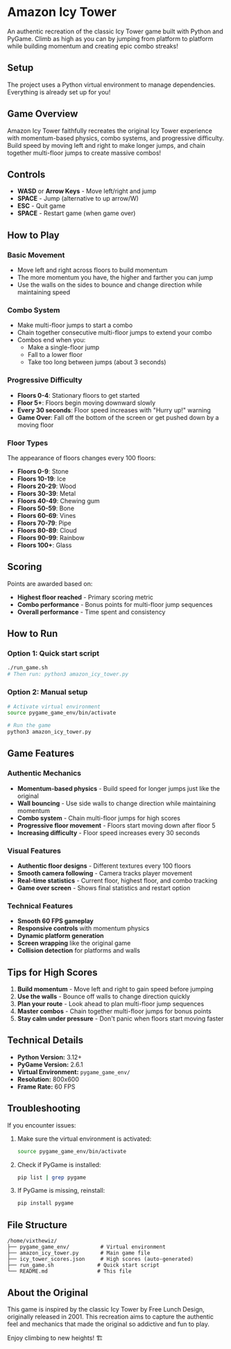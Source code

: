 # Amazon Icy Tower

An authentic recreation of the classic Icy Tower game built with Python and PyGame. Climb as high as you can by jumping from platform to platform while building momentum and creating epic combo streaks!

## Setup

The project uses a Python virtual environment to manage dependencies. Everything is already set up for you!

## Game Overview

Amazon Icy Tower faithfully recreates the original Icy Tower experience with momentum-based physics, combo systems, and progressive difficulty. Build speed by moving left and right to make longer jumps, and chain together multi-floor jumps to create massive combos!

## Controls

- **WASD** or **Arrow Keys** - Move left/right and jump
- **SPACE** - Jump (alternative to up arrow/W)
- **ESC** - Quit game
- **SPACE** - Restart game (when game over)

## How to Play

### Basic Movement
- Move left and right across floors to build momentum
- The more momentum you have, the higher and farther you can jump
- Use the walls on the sides to bounce and change direction while maintaining speed

### Combo System
- Make multi-floor jumps to start a combo
- Chain together consecutive multi-floor jumps to extend your combo
- Combos end when you:
  - Make a single-floor jump
  - Fall to a lower floor
  - Take too long between jumps (about 3 seconds)

### Progressive Difficulty
- **Floors 0-4**: Stationary floors to get started
- **Floor 5+**: Floors begin moving downward slowly
- **Every 30 seconds**: Floor speed increases with "Hurry up!" warning
- **Game Over**: Fall off the bottom of the screen or get pushed down by a moving floor

### Floor Types
The appearance of floors changes every 100 floors:
- **Floors 0-9**: Stone
- **Floors 10-19**: Ice
- **Floors 20-29**: Wood
- **Floors 30-39**: Metal
- **Floors 40-49**: Chewing gum
- **Floors 50-59**: Bone
- **Floors 60-69**: Vines
- **Floors 70-79**: Pipe
- **Floors 80-89**: Cloud
- **Floors 90-99**: Rainbow
- **Floors 100+**: Glass

## Scoring

Points are awarded based on:
- **Highest floor reached** - Primary scoring metric
- **Combo performance** - Bonus points for multi-floor jump sequences
- **Overall performance** - Time spent and consistency

## How to Run

### Option 1: Quick start script
```bash
./run_game.sh
# Then run: python3 amazon_icy_tower.py
```

### Option 2: Manual setup
```bash
# Activate virtual environment
source pygame_game_env/bin/activate

# Run the game
python3 amazon_icy_tower.py
```

## Game Features

### Authentic Mechanics
- **Momentum-based physics** - Build speed for longer jumps just like the original
- **Wall bouncing** - Use side walls to change direction while maintaining momentum
- **Combo system** - Chain multi-floor jumps for high scores
- **Progressive floor movement** - Floors start moving down after floor 5
- **Increasing difficulty** - Floor speed increases every 30 seconds

### Visual Features
- **Authentic floor designs** - Different textures every 100 floors
- **Smooth camera following** - Camera tracks player movement
- **Real-time statistics** - Current floor, highest floor, and combo tracking
- **Game over screen** - Shows final statistics and restart option

### Technical Features
- **Smooth 60 FPS gameplay**
- **Responsive controls** with momentum physics
- **Dynamic platform generation**
- **Screen wrapping** like the original game
- **Collision detection** for platforms and walls

## Tips for High Scores

1. **Build momentum** - Move left and right to gain speed before jumping
2. **Use the walls** - Bounce off walls to change direction quickly
3. **Plan your route** - Look ahead to plan multi-floor jump sequences
4. **Master combos** - Chain together multi-floor jumps for bonus points
5. **Stay calm under pressure** - Don't panic when floors start moving faster

## Technical Details

- **Python Version:** 3.12+
- **PyGame Version:** 2.6.1
- **Virtual Environment:** `pygame_game_env/`
- **Resolution:** 800x600
- **Frame Rate:** 60 FPS

## Troubleshooting

If you encounter issues:

1. Make sure the virtual environment is activated:
   ```bash
   source pygame_game_env/bin/activate
   ```

2. Check if PyGame is installed:
   ```bash
   pip list | grep pygame
   ```

3. If PyGame is missing, reinstall:
   ```bash
   pip install pygame
   ```

## File Structure

```
/home/vixthewiz/
├── pygame_game_env/          # Virtual environment
├── amazon_icy_tower.py       # Main game file
├── icy_tower_scores.json     # High scores (auto-generated)
├── run_game.sh              # Quick start script
└── README.md                # This file
```

## About the Original

This game is inspired by the classic Icy Tower by Free Lunch Design, originally released in 2001. This recreation aims to capture the authentic feel and mechanics that made the original so addictive and fun to play.

Enjoy climbing to new heights! 🏗️
